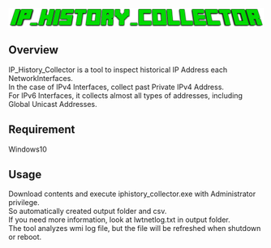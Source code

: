 ![title](image/title.png "")

## Overview
IP_History_Collector is a tool to inspect historical IP Address each NetworkInterfaces.  
In the case of IPv4 Interfaces, collect past Private IPv4 Address.  
For IPv6 Interfaces, it collects almost all types of addresses, including Global Unicast Addresses.


## Requirement
Windows10

## Usage
 Download contents and execute iphistory_collector.exe with Administrator privilege.  
 So automatically created output folder and csv.  
 If you need more information, look at lwtnetlog.txt in output folder.  
 The tool analyzes wmi log file, but the file will be refreshed when shutdown or reboot.

